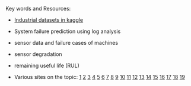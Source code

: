 Key words and Resources:
* [Industrial datasets in kaggle](https://www.kaggle.com/discussions/general/335562)
* System failure prediction using log analysis
* sensor data and failure cases of machines
* sensor degradation
* remaining useful life (RUL)


* Various sites on the topic:
[1](https://www.researchgate.net/post/Where_to_find_datasets_for_failure_prediction)
[2]()
[3]()
[4]()
[5]()
[6]()
[7]()
[8]()
[9]()
[10]()
[11]()
[12]()
[13]()
[14]()
[15]()
[16]()
[17]()
[18]()
[19]()


